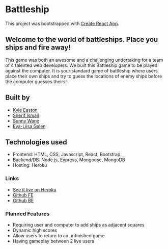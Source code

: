 # Battleship

This project was bootstrapped with [Create React App](https://github.com/facebookincubator/create-react-app).

## Welcome to the world of battleships. Place you ships and fire away! 
  This game was both an awesome and a challenging undertaking for a team of 4 talented web developers. We built this Battleship game to be played against the computer. It is your standard game of battleship where users place their own ships and try to guess the locations of enemy ships before the computer guesses theirs!

## Built by
* [Kyle Easton](https://github.com/kjkeaston)
* [Sherif Ismail](https://github.com/SherifIsmail01)
* [Sunny Wang](https://github.com/xianyi555)
* [Eva-Liisa Galen](https://github.com/levatech007)

## Technologies used
* Frontend: HTML, CSS, Javascript, React, Bootstrap
* Backend/DB: Node.js, Express, Mongoose, MongoDB
* Hosting: Heroku

### Links
* [See it live on Heroku](https://play-battleship-game.herokuapp.com/)
* [Github FE](https://github.com/levatech007/battleship-frontend)
* [Github BE](https://github.com/kjkeaston/battleship-backend)

### Planned Features
* Requiring user and computer to add ships as adjacent squares
* Dynamic high scores
* Allow users to return to an unfinished game
* Having gameplay between 2 live users

